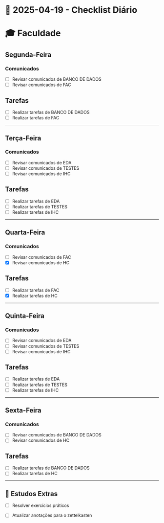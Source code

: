 # 📅 2025-04-19 - Checklist Diário  

# 🎓 Faculdade  

## Segunda-Feira 
### Comunicados
- [ ] Revisar comunicados de BANCO DE DADOS
- [ ] Revisar comunicados de FAC

## Tarefas
- [ ] Realizar tarefas de BANCO DE DADOS
- [ ] Realizar tarefas de FAC
---
## Terça-Feira 

### Comunicados
- [ ] Revisar comunicados de EDA
- [ ] Revisar comunicados de TESTES 
- [ ] Revisar comunicados de IHC
## Tarefas
- [ ] Realizar tarefas de EDA
- [ ] Realizar tarefas de TESTES
- [ ] Realizar tarefas de IHC
---
## Quarta-Feira

### Comunicados
- [ ] Revisar comunicados de FAC
- [x] Revisar comunicados de HC

## Tarefas
- [ ] Realizar tarefas de FAC
- [x] Realizar tarefas de HC
---
## Quinta-Feira  

### Comunicados
- [ ] Revisar comunicados de EDA
- [ ] Revisar comunicados de TESTES 
- [ ] Revisar comunicados de IHC

## Tarefas
- [ ] Realizar tarefas de EDA
- [ ] Realizar tarefas de TESTES 
- [ ] Realizar tarefas de IHC
---
## Sexta-Feira

### Comunicados
- [ ] Revisar comunicados de BANCO DE DADOS
- [ ] Revisar comunicados de HC
## Tarefas
- [ ] Realizar tarefas de BANCO DE DADOS
- [ ] Realizar tarefas de HC
---

## 📖 Estudos Extras  
- [ ] Resolver exercícios práticos  
- [ ] Atualizar anotações  para o zettelkasten



